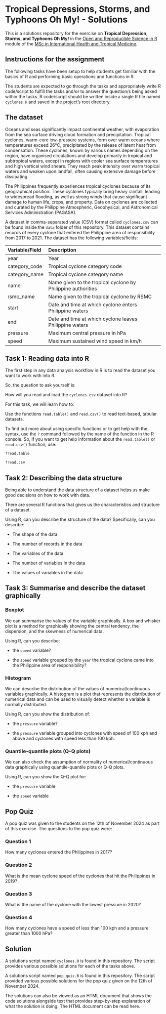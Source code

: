 # Tropical Depressions, Storms, and Typhoons Oh My! - Solutions

This is a solutions repository for the exercise on **Tropical Depression, Storms, and Typhoons Oh My!** in the [Open and Reproducible Science in R](https://oxford-ihtm.io/teaching) module of the [MSc in International Health and Tropical Medicine](https://www.tropicalmedicine.ox.ac.uk/study-with-us/msc-ihtm).

## Instructions for the assignment

The following tasks have been setup to help students get familiar with the basics of R and performing basic operations and functions in R.

The students are expected to go through the tasks and appropriately write R code/script to fulfill the tasks and/or to answer the question/s being asked within the tasks. R code/script should be written inside a single R file named `cyclones.R` and saved in the project’s root directory.

## The dataset

Oceans and seas significantly impact continental weather, with evaporation from the sea surface driving cloud formation and precipitation. Tropical cyclones, warm-core low-pressure systems, form over warm oceans where temperatures exceed 26°C, precipitated by the release of latent heat from condensation. These cyclones, known by various names depending on the region, have organised circulations and develop primarily in tropical and subtropical waters, except in regions with cooler sea surface temperatures and high vertical wind shears. They reach peak intensity over warm tropical waters and weaken upon landfall, often causing extensive damage before dissipating.

The Philippines frequently experiences tropical cyclones because of its geographical position. These cyclones typically bring heavy rainfall, leading to widespread flooding, as well as strong winds that cause significant damage to human life, crops, and property. Data on cyclones are collected and curated by the Philippine Atmospheric, Geophysical, and Astronomical Services Administration (PAGASA).

A dataset in comma-separated value (CSV) format called `cyclones.csv` can be found inside the `data` folder of this repository. This dataset contains records of every cyclone that entered the Philippine area of responsibility from 2017 to 2021. The dataset has the following variables/fields:

**Variable/Field** | **Description**
:---               | :---
year               | Year
category_code      | Tropical cyclone category code
category_name      | Tropical cyclone category name
name               | Name given to the tropical cyclone by Philippine authorities
rsmc_name          | Name given to the tropical cyclone by RSMC
start              | Date and time at which cyclone enters Philippine waters
end                | Date and time at which cyclone leaves Philippine waters
pressure           | Maximum central pressure in hPa
speed              | Maximum sustained wind speed in km/h

## Task 1: Reading data into R

The first step in any data analysis workflow in R is to read the dataset you want to work with into R.

So, the question to ask yourself is:

How will you read and load the `cyclones.csv` dataset into R?

For this task, we will learn how to:

Use the functions `read.table()` and `read.csv()` to read text-based, tabular datasets.

To find out more about using specific functions or to get help with the syntax, use the `?` command followed by the name of the function in the R console. So, if you want to get help information about the `read.table()` or `read.csv()` function, use:

```R
?read.table
```

```R
?read.csv
```

## Task 2: Describing the data structure
Being able to understand the data structure of a dataset helps us make good decisions on how to work with data.

There are several R functions that gives us the characteristics and structure of a dataset.

Using R, can you describe the structure of the data? Specifically, can you describe:

* The shape of the data

* The number of records in the data

* The variables of the data

* The number of variables in the data

* The values of variables in the data


## Task 3: Summarise and describe the dataset graphically

### Boxplot

We can summarise the values of the variable graphically. A box and whisker plot is a method for graphically showing the central tendency, the dispersion, and the skewness of numerical data.

Using R, can you describe:

* the `speed` variable?

* the `speed` variable grouped by the `year` the tropical cyclone came into the Philippine area of responsibility?

### Histogram

We can describe the distribution of the values of numerical/continuous variables graphically. A histogram is a plot that represents the distribution of numerical data and can be used to visually detect whether a variable is normally distributed.

Using R, can you show the distribution of:

* the `pressure` variable?

* the `pressure` variable grouped into cyclones with speed of 100 kph and above and cyclones with speed less than 100 kph.

### Quantile-quantile plots (Q-Q plots)

We can also check the assumption of normality of numerical/continuous data graphically using quantile-quantile plots or Q-Q plots.

Using R, can you show the Q-Q plot for:

* the `pressure` variable

* the `speed` variable


## Pop Quiz

A pop quiz was given to the students on the 12th of November 2024 as part of this exercise. The questions to the pop quiz were:

### Question 1
How many cyclones entered the Philippines in 2017?


### Question 2
What is the mean cyclone speed of the cyclones that hit the Philippines in 2019?


### Question 3
What is the name of the cyclone with the lowest pressure in 2020?


### Question 4
How many cyclones have a speed of less than 100 kph and a pressure greater than 1000 hPa?


## Solution

A solutions script named `cyclones.R` is found in this repository. The script provides various possible solutions for each of the tasks above.

A solutions script named `pop_quiz.R` is found in this repository. The script provided various possible solutions for the pop quiz given on the 12th of November 2024.

The solutions can also be viewed as an HTML document that shows the code solutions alongside text that provides step-by-step explanation of what the solution is doing. The HTML document can be read here.
